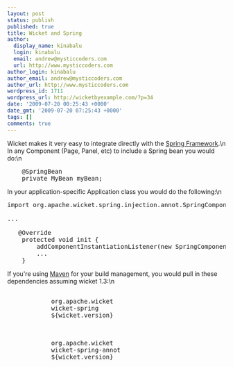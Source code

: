 ```yaml
---
layout: post
status: publish
published: true
title: Wicket and Spring
author:
  display_name: kinabalu
  login: kinabalu
  email: andrew@mysticcoders.com
  url: http://www.mysticcoders.com
author_login: kinabalu
author_email: andrew@mysticcoders.com
author_url: http://www.mysticcoders.com
wordpress_id: 1711
wordpress_url: http://wicketbyexample.com/?p=34
date: '2009-07-20 00:25:43 +0000'
date_gmt: '2009-07-20 07:25:43 +0000'
tags: []
comments: true
---
```

Wicket makes it very easy to integrate directly with the <a href="http://springframework.org" target="_blank">Spring Framework</a>.<a id="more"></a><a id="more-1711"></a>\n
In any Component (Page, Panel, etc) to include a Spring bean you would do:\n
<pre lang="java" colla="+">
    @SpringBean
    private MyBean myBean;
</pre>
In your application-specific Application class you would do the following:\n
<pre lang="java" colla="+">
import org.apache.wicket.spring.injection.annot.SpringComponentInjector;

...

   @Override
    protected void init {
        addComponentInstantiationListener(new SpringComponentInjector(this));
        ...
    }
</pre>
If you're using <a href="http://maven.apache.org" target="_blank">Maven</a> for your build management, you would pull in these dependencies assuming wicket 1.3:\n
<pre lang="xml" colla="+">
        <dependency>
            <groupId>org.apache.wicket</groupId>
            <artifactId>wicket-spring</artifactId>
            <version>${wicket.version}</version>
        </dependency>

        <dependency>
            <groupId>org.apache.wicket</groupId>
            <artifactId>wicket-spring-annot</artifactId>
            <version>${wicket.version}</version>
        </dependency>
</pre>
